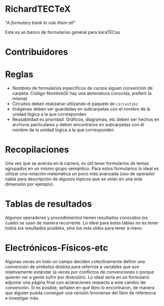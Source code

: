 # RichardTECTeX

_"A formulary bank to rule them all"_

Este es un banco de formularios general para karaTECas

# Contribuidores 



# Reglas


- Nombres de formularios específicos de cursos siguen convención de carpeta: Código-Nombre(Si hay una abreviatura conocida, preferir la misma)
- Circuitos deben realizarse utilizando el paquete de `circuitikz`
- Imágenes deben ser guardadas en subcarpetas con el nombre de la unidad lógica a la que corresponden
- Reusabilidad es prioridad. Gráficos, diagramas, etc deben ser hechos en archivos particulares y deben encontrarse en subcarpetas con el nombre de la unidad lógica a la que corresponden 

# Recopilaciones

Una vez que se avanza en la carrera, es útil tener formularios de temas agrupados en un mismo grupo semántico. Para estos formularios lo ideal es utilizar una notación matemática un poco más avanzada (uso de operador nabla para descripción de algunos tópicos que se veían en una sola dimensión por ejemplo).

# Tablas de resultados

Algunos operadores y procedimientos tienen resultados conocidos los cuales se usan de manera recurrente. Lo ideal para estas tablas no es tener todos los resultados posibles, sino los más útiles para tener a mano.

# Electrónicos-Físicos-etc

Algunas veces en todo un campo deciden colectivamente definir una convención de símbolos distinta para referirse a variables que son relativamente estándar (a veces por conflictos de convenciones o porque quieren ver a gente sufrir por diversión). Lo ideal sería en un formulario adjuntar una página final con aclaraciones respecto a este cambio de convención. Si es posible, señalen en qué libro lo encontraron, de manera que alguien pueda conseguir una versión limonense del libro de referencia e investigar más. 
